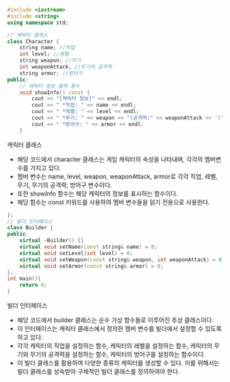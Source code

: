 ```c++
#include <iostream>
#include <string>
using namespace std;

// 캐릭터 클래스
class Character {
    string name; //직업
    int level; //레벨
    string weapon; //무기
    int weaponAttack; //무기의 공격력
    string armor; //방어구
public:
    // 캐릭터 정보 출력 함수
    void showInfo() const {
        cout << "[캐릭터 정보]" << endl;
        cout << " *직업: " << name << endl;
        cout << " *레벨: " << level << endl;
        cout << " *무기: " << weapon << "(공격력:" << weaponAttack << ')' << endl;
        cout << " *방어구: " << armor << endl;
    }
```
캐릭터 클래스
* 해당 코드에서 character 클래스는 게임 캐릭터의 속성을 나타내며, 각각의 멤버변수를 가지고 있다.
* 멤버 변수는 name, level, weapon, weaponAttack, armor로 각각 직업, 레벨, 무기, 무기의 공격력, 방어구 변수이다.
* 또한 showInfo 함수는 해당 캐릭터의 정보를 표시하는 함수이다.
* 해당 함수는 const 키워드를 사용하여 멤버 변수들을 읽기 전용으로 사용한다.
```c++
};
// 빌더 인터페이스
class Builder {
public:
    virtual ~Builder() {}
    virtual void setName(const string& name) = 0;
    virtual void setLevel(int level) = 0;
    virtual void setWeapon(const string& weapon, int weaponAttack) = 0;
    virtual void setArmor(const string& armor) = 0;
};
int main(){
    return 0;
}
```
빌더 인터페이스
* 해당 코드에서 builder 클래스는 순수 가상 함수들로 이루어진 추상 클래스이다.
* 이 인터페이스는 캐릭터 클래스에서 정의한 멤버 변수를 빌더에서 설정할 수 있도록 하고 있다.
* 각각 캐릭터의 직업을 설정하는 함수, 캐릭터의 레벨을 설정하는 함수, 캐릭터의 무기와 무기의 공격력을 설정하는 함수, 캐릭터의 방어구를 설정하는 함수이다.
* 이 빌더 클래스를 활용하여 다양한 종류의 캐릭터를 생성할 수 있다. 이를 위해서는 빌더 클래스를 상속받아 구체적인 빌더 클래스를 정의하여야 한다.
